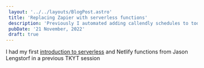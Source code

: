 ```yaml
---
 layout: '../../layouts/BlogPost.astro'
 title: 'Replacing Zapier with serverless functions'
 description: 'Previously I automated adding callendly schedules to todoist as tasks using Zapier. But after the TKYT session with Jason Lengstorf on serverless functions, I decided to take a stab at swapping Zapier for serverless functions.'
 pubDate: '21 November, 2022'
 draft: true
---
```


I had my first [introduction to serverless]() and Netlify functions from Jason Lengstorf in a previous TKYT session
